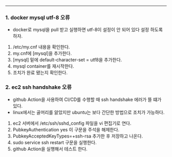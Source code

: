 <hr>

### 1. docker mysql utf-8 오류
+ docker로 mysql을 pull 받고 실행하면 utf-8이 설정이 안 되어 있다 설정 하도록 하자.
1. /etc/my.cnf 내용을 확인한다.
2. my.cnf에 [mysql]을 추가한다.
3. [mysql] 밑에 default-character-set = utf8을 추가한다.
4. mysql container를 재시작한다.
5. 조치가 완료 됐는지 확인한다.

### 2. ec2 ssh handshake 오류
+ github Action을 사용하여 CI/CD를 수행할 때 ssh handshake 에러가 뜰 떄가 있다.
+ linux에서는 골머리를 앓았지만 ubuntu는 보다 간단한 방법으로 조치가 가능하다.
1. ec2 서버에서 /etc/ssh/sshd_config 파일을 vi 편집기로 연다.
2. PubkeyAuthentication yes 이 구문을 주석을 해제한다.
3. PubkeyAcceptedKeyTypes=+ssh-rsa 추가한 후 저장하고 나온다.
4. sudo service ssh restart 구문을 실행한다.
5. github Action을 실행해서 테스트 한다.

